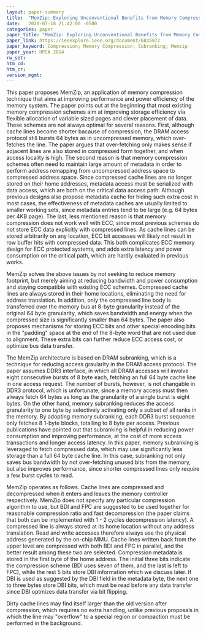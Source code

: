```yaml
---
layout: paper-summary
title:  "MemZip: Exploring Unconventional Benefits from Memory Compression"
date:   2020-07-18 21:42:00 -0500
categories: paper
paper_title: "MemZip: Exploring Unconventional Benefits from Memory Compression"
paper_link: https://ieeexplore.ieee.org/document/6835972
paper_keyword: Compression; Memory Compression; Subranking; Memzip
paper_year: HPCA 2014
rw_set:
htm_cd:
htm_cr:
version_mgmt:
---
```


This paper proposes MemZip, an application of memory compression technique that aims at improving performance and power 
efficiency of the memory system. The paper points out at the beginning that most existing memory compression schemes aim
at improving storage efficiency via flexible allocation of variable sized pages and clever placement of data. These
schemes are not always optimal for several reasons. First, although cache lines become shorter bacause of compression,
the DRAM access protocol still bursts 64 bytes as in uncompressed memory, which over-fetches the line. The paper argues 
that over-fetching only makes sense if adjacent lines are also stored in compressed form together, and when access locality
is high. The second reason is that memory compression schemes often need to maintain large amount of metadata in order to
perform address remapping from uncompressed address space to compressed address space. Since compressed cache lines are 
no longer stored on their home addresses, metadata access must be serialized with data access, which are both on the critical
data access path. Although previous designs also propose metadata cache for hiding such extra cost in most cases, the 
effectiveness of metadata caches are usually limited to smaller working sets, since metadata entries tend to be large
(e.g. 64 bytes per 4KB page). The last, less mentioned reason is that memory compression does not work well with ECC, since
most previous schemes do not store ECC data explicitly with compressed lines. As cache lines can be stored arbitrarily
on any location, ECC bit accesses will likely not result in row buffer hits with compressed data. This both complicates 
ECC memory design for ECC protected systems, and adds extra latency and power consumption on the critical path, which
are hardly evaluated in previous works.

MemZip solves the above issues by not seeking to reduce memory footprint, but merely aiming at reducing bandwidth and 
power consumption and staying compatible with existing ECC schemes. Compressed cache lines are always stored in their
home locations, eliminating the need for address translation. In addition, only the compressed line body is transferred
over the memory bus at 8-byte granularity instead of the original 64 byte granularity, which saves bandwidth and energy
when the compressed size is significantly smaller than 64 bytes. 
The paper also proposes mechanisms for storing ECC bits and other special encoding bits in the "padding" space at the 
end of the 8-byte word that are not used due to alignment.
These extra bits can further reduce ECC access cost, or optimize bus data transfer.

The MemZip architecture is based on DRAM subranking, which is a technique for reducing access graularity in the DRAM 
access protocol. The paper assumes DDR3 interface, in which all DRAM accesses will involve eight consecutive bursts
of 8 byte each, fetching an full 64 byte cache line in one access request. The number of bursts, however, is 
not changable in DDR3 protocol, which is unfortunate, since a memory access must then always fetch 64 bytes as long as 
the granularity of a single burst is eight bytes. On the other hand, memory subranking reduces the access granularity 
to one byte by selectively activating only a subset of all ranks in the memory. By adopting memory subranking, each
DDR3 burst sequence only fetches 8 1-byte blocks, totalling to 8 byte per access. 
Previous publications have pointed out that subranking is helpful in reducing power consumption and improving performance,
at the cost of more access transactions and longer access latency.
In this paper, memory subranking is leveraged to fetch compressed data, which may use significantly less storage than
a full 64 byte cache line. In this case, subranking not only saves bus bandwidth by not over-fetching unused bits from
the memory, but also improves performance, since shorter compressed lines only require a few burst cycles to read.

MemZip operates as follows. Cache lines are compressed and decompressed when it enters and leaves the memory controller
respectively. MemZip does not specify any particular compression algorithm to use, but BDI and FPC are suggested to be
used together for reasonable compression ratio and fast decompression (the paper claims that both can be implemented
with 1 - 2 cycles decompression latency).
A compressed line is always stored at its home location without any address translation. Read and write
accesses therefore always use the physical address generated by the on-chip MMU. 
Cache lines written back from the upper level are compressed with both BDI and FPC in parallel, and the better result
among these two are selected. 
Compression metadata is stored in the first byte of the home address. The initial three bits indicate the compression 
scheme (BDI uses seven of them, and the last is left to FPC), while the rest 5 bits store DBI information which we discuss 
later. If DBI is used as suggested by the DBI field in the metadata byte, the next one to three bytes store DBI bits, 
which must be read before any data transfer since DBI optmizes data transfer via bit flipping.

Dirty cache lines may find itself larger than the old version after compression, which requires no extra handling, unlike 
previous proposals in which the line may "overflow" to a special region or compaction must be performed in the background.

